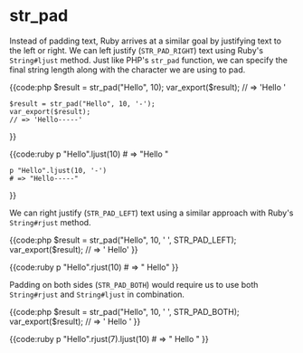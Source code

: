 # str_pad

Instead of padding text, Ruby arrives at a similar goal by
justifying text to the left or right. We can left justify (`STR_PAD_RIGHT`)
text using Ruby's `String#ljust` method. Just like PHP's `str_pad` function,
we can specify the final string length along with the character we are using
to pad.

{{code:php
    $result = str_pad("Hello", 10);
    var_export($result);
    // => 'Hello     '

    $result = str_pad("Hello", 10, '-');
    var_export($result);
    // => 'Hello-----'
}}

{{code:ruby
    p "Hello".ljust(10)
    # => "Hello     "

    p "Hello".ljust(10, '-')
    # => "Hello-----"
}}

We can right justify (`STR_PAD_LEFT`) text using a similar approach with
Ruby's `String#rjust` method.

{{code:php
    $result = str_pad("Hello", 10, ' ', STR_PAD_LEFT);
    var_export($result);
    // => '     Hello'
}}

{{code:ruby
    p "Hello".rjust(10)
    # => "     Hello"
}}

Padding on both sides (`STR_PAD_BOTH`) would require us to use both
`String#rjust` and `String#ljust` in combination.

{{code:php
    $result = str_pad("Hello", 10, ' ', STR_PAD_BOTH);
    var_export($result);
    // => '  Hello   '
}}

{{code:ruby
    p "Hello".rjust(7).ljust(10)
    # => "  Hello   "
}}

